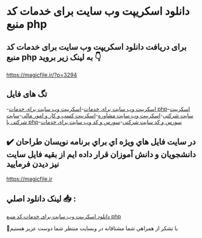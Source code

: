 # دانلود اسکریپت وب سایت برای خدمات کد منبع php

## برای دریافت دانلود اسکریپت وب سایت برای خدمات کد منبع php به لینک زیر بروید 👇

https://magicfile.ir/?p=3294

## تگ های فایل

-[اسکریپت وب سایت برای خدمات](https://magicfile.ir/product/%d8%a7%d8%b3%da%a9%d8%b1%db%8c%d9%be%d8%aa%d9%88%d8%a8-%d8%b3%d8%a7%db%8c%d8%aa-%d8%a8%d8%b1%d8%a7%db%8c-%d8%ae%d8%af%d9%85%d8%a7%d8%aa-%da%a9%d8%af-%d9%85%d9%86%d8%a8%d8%b9-php/)-[اسکریپت وب سایت برای خدمات php](https://magicfile.ir/product/%d8%a7%d8%b3%da%a9%d8%b1%db%8c%d9%be%d8%aa%d9%88%d8%a8-%d8%b3%d8%a7%db%8c%d8%aa-%d8%a8%d8%b1%d8%a7%db%8c-%d8%ae%d8%af%d9%85%d8%a7%d8%aa-%da%a9%d8%af-%d9%85%d9%86%d8%a8%d8%b9-php/)-[اسکریپت سایت شرکتی](https://magicfile.ir/product/%d8%a7%d8%b3%da%a9%d8%b1%db%8c%d9%be%d8%aa%d9%88%d8%a8-%d8%b3%d8%a7%db%8c%d8%aa-%d8%a8%d8%b1%d8%a7%db%8c-%d8%ae%d8%af%d9%85%d8%a7%d8%aa-%da%a9%d8%af-%d9%85%d9%86%d8%a8%d8%b9-php/)-[اسکریپت وب سایت مشاوره](https://magicfile.ir/product/%d8%a7%d8%b3%da%a9%d8%b1%db%8c%d9%be%d8%aa%d9%88%d8%a8-%d8%b3%d8%a7%db%8c%d8%aa-%d8%a8%d8%b1%d8%a7%db%8c-%d8%ae%d8%af%d9%85%d8%a7%d8%aa-%da%a9%d8%af-%d9%85%d9%86%d8%a8%d8%b9-php/)-[اسکریپت کسب و کار و امور مالی](https://magicfile.ir/product/%d8%a7%d8%b3%da%a9%d8%b1%db%8c%d9%be%d8%aa%d9%88%d8%a8-%d8%b3%d8%a7%db%8c%d8%aa-%d8%a8%d8%b1%d8%a7%db%8c-%d8%ae%d8%af%d9%85%d8%a7%d8%aa-%da%a9%d8%af-%d9%85%d9%86%d8%a8%d8%b9-php/)-[سایت شرکتی با php](https://magicfile.ir/product/%d8%a7%d8%b3%da%a9%d8%b1%db%8c%d9%be%d8%aa%d9%88%d8%a8-%d8%b3%d8%a7%db%8c%d8%aa-%d8%a8%d8%b1%d8%a7%db%8c-%d8%ae%d8%af%d9%85%d8%a7%d8%aa-%da%a9%d8%af-%d9%85%d9%86%d8%a8%d8%b9-php/)-[سورس و کد سایت شرکتی](https://magicfile.ir/product/%d8%a7%d8%b3%da%a9%d8%b1%db%8c%d9%be%d8%aa%d9%88%d8%a8-%d8%b3%d8%a7%db%8c%d8%aa-%d8%a8%d8%b1%d8%a7%db%8c-%d8%ae%d8%af%d9%85%d8%a7%d8%aa-%da%a9%d8%af-%d9%85%d9%86%d8%a8%d8%b9-php/)-[سورس و کد وب سایت برای خدمات](https://magicfile.ir/product/%d8%a7%d8%b3%da%a9%d8%b1%db%8c%d9%be%d8%aa%d9%88%d8%a8-%d8%b3%d8%a7%db%8c%d8%aa-%d8%a8%d8%b1%d8%a7%db%8c-%d8%ae%d8%af%d9%85%d8%a7%d8%aa-%da%a9%d8%af-%d9%85%d9%86%d8%a8%d8%b9-php/)

## ✔️ در سايت فايل هاي ويژه اي براي برنامه نويسان طراحان دانشجويان و دانش آموزان قرار داده ايم از بقيه فايل سايت نيز ديدن فرماييد

https://magicfile.ir


## لينک دانلود اصلي 📥 :

[دانلود اسکریپت وب سایت برای خدمات کد منبع php](https://magicfile.ir/product/%d8%a7%d8%b3%da%a9%d8%b1%db%8c%d9%be%d8%aa%d9%88%d8%a8-%d8%b3%d8%a7%db%8c%d8%aa-%d8%a8%d8%b1%d8%a7%db%8c-%d8%ae%d8%af%d9%85%d8%a7%d8%aa-%da%a9%d8%af-%d9%85%d9%86%d8%a8%d8%b9-php/) 


🙏با تشکر از همراهي شما مشتاقانه در وبسایت منتظر شما دوست عزیز هستیم

